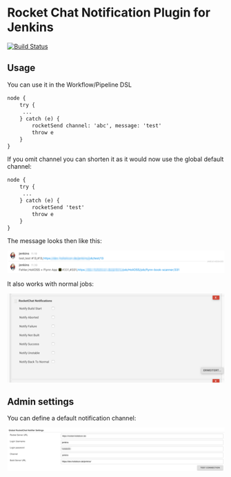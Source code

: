 # Rocket Chat Notification Plugin for Jenkins

[![Build Status](https://travis-ci.org/hypery2k/rocket-chat-notifier.svg?branch=master)](https://travis-ci.org/hypery2k/rocket-chat-notifier)



## Usage

You can use it in the Workflow/Pipeline DSL
```
node {
    try {
     ...
    } catch (e) {
        rocketSend channel: 'abc', message: 'test'
        throw e
    }
}
```
If you omit channel you can shorten it as it would now use the global default channel:
```
node {
    try {
     ...
    } catch (e) {
        rocketSend 'test'
        throw e
    }
}
```

The message looks then like this:

![sampel message](rocket_sample_message.png)

It also works with normal jobs:


![job config](rocket_job_config.png)

## Admin settings

You can define a default notification channel:


![sampel message](rocket_admin_settings.png)
